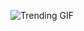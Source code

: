 
<!-- GIF_SECTION -->
![Trending GIF](https://media4.giphy.com/media/v1.Y2lkPThiYjIxNzcyM2k1ZmRkczM5dHJjbTYzb2Y4N2lrbnBwaXY2aGpydnk5eTVhaWptOSZlcD12MV9naWZzX3NlYXJjaCZjdD1n/l1Avz2eLA4YdEym3u/giphy.gif)
<!-- END_GIF_SECTION -->
